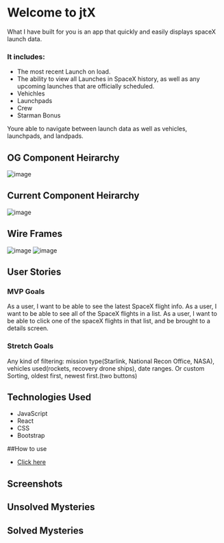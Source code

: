 # Welcome to jtX

What I have built for you is an app that quickly and easily displays spaceX launch data.  

### It includes:
- The most recent Launch on load.
- The ability to view all Launches in SpaceX history, as well as any upcoming launches that are officially scheduled.
- Vehichles
- Launchpads
- Crew
- Starman Bonus

Youre able to navigate between launch data as well as vehicles, launchpads, and landpads.

## OG Component Heirarchy
![image](https://media.git.generalassemb.ly/user/30880/files/73210e00-1646-11eb-9527-2cc274ace892)

## Current Component Heirarchy
![image](https://media.git.generalassemb.ly/user/30880/files/1c1c8100-1945-11eb-9485-bc9085db4806)

## Wire Frames
![image](https://media.git.generalassemb.ly/user/30880/files/8633de00-1646-11eb-8213-feca075db2d8)
![image](https://media.git.generalassemb.ly/user/30880/files/1a9e4080-1647-11eb-90e6-a4b3c0577f4d)

## User Stories
### MVP Goals
As a user, I want to be able to see the latest SpaceX flight info.
As a user, I want to be able to see all of the SpaceX flights in a list.
As a user, I want to be able to click one of the spaceX flights in that list, and be brought to a details screen.

### Stretch Goals
Any kind of filtering: mission type(Starlink, National Recon Office, NASA), vehicles used(rockets, recovery drone ships), date ranges.
Or custom Sorting, oldest first, newest first.(two buttons)

## Technologies Used
- JavaScript
- React
- CSS
- Bootstrap

##How to use

- [Click here](URL)

## Screenshots

## Unsolved Mysteries

## Solved Mysteries
